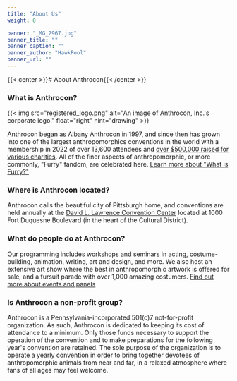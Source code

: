 ```yaml
---
title: "About Us"
weight: 0

banner: "_MG_2967.jpg"
banner_title: ""
banner_caption: ""
banner_author: "HawkPool"
banner_url: ""
---
```


{{< center >}}# About Anthrocon{{< /center >}}

### What is Anthrocon?

{{< img src="registered_logo.png" alt="An image of Anthrocon, Inc.'s corporate logo." float="right" hint="drawing" >}}

Anthrocon began as Albany Anthrocon in 1997, and since then has grown into one of the largest anthropomorphics conventions in the world with a membership in 2022 of over 13,600 attendees and [over $500,000 raised for various charities](/charity-event-history). All of the finer aspects of anthropomorphic, or more commonly, "Furry" fandom, are celebrated here. [Learn more about "What is Furry?"](/what-is-furry)

### Where is Anthrocon located?

Anthrocon calls the beautiful city of Pittsburgh home, and conventions are held annually at the [David L. Lawrence Convention Center](https://goo.gl/maps/awvssKpQFpwE7sBR7) located at 1000 Fort Duquesne Boulevard (in the heart of the Cultural District).

### What do people do at Anthrocon?

Our programming includes workshops and seminars in acting, costume-building, animation, writing, art and design, and more. We also host an extensive art show where the best in anthropomorphic artwork is offered for sale, and a fursuit parade with over 1,000 amazing costumers. [Find out more about events and panels](/events-panels)

### Is Anthrocon a non-profit group?

Anthrocon is a Pennsylvania-incorporated 501(c)7 not-for-profit organization. As such, Anthrocon is dedicated to keeping its cost of attendance to a minimum. Only those funds necessary to support the operation of the convention and to make preparations for the following year's convention are retained. The sole purpose of the organization is to operate a yearly convention in order to bring together devotees of anthropomorphic animals from near and far, in a relaxed atmosphere where fans of all ages may feel welcome.

